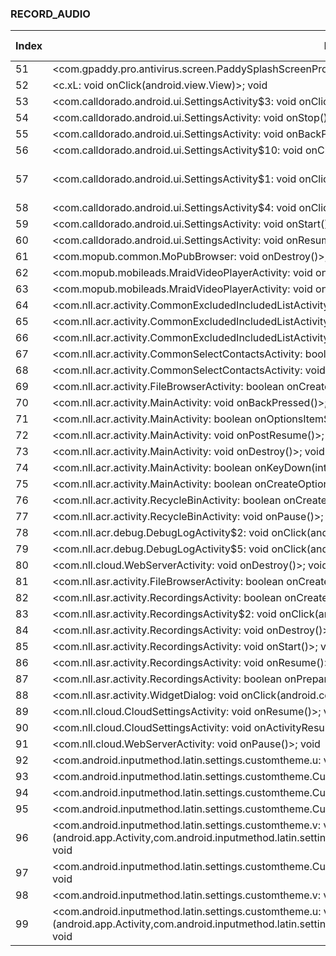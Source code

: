 ### RECORD_AUDIO
| Index | Entry Point & APIs | Screen shot | Resource id | Label |
| ------------- | ------------- | ------------- |-------------|-------------|
| 51 | <com.gpaddy.pro.antivirus.screen.PaddySplashScreenProActivity: void onCreate(android.os.Bundle)>; void <init> | ![](D:\COSMOS\output\py\Play_win8\Productivity\com.gpaddy.free.antivirus\com.gpaddy.pro.antivirus.screen.PaddySplashScreenProActivity.png) |  | F |
| 52 | <c.xL: void onClick(android.view.View)>; void <init> | ![](D:\COSMOS\output\py\Play_win8\Productivity\com.launcher.tattoocamera\com.calldorado.android.ui.SettingsActivity.png) |  | |
| 53 | <com.calldorado.android.ui.SettingsActivity$3: void onClick(android.view.View)>; void <init> | ![](D:\COSMOS\output\py\Play_win8\Productivity\hr.titaniumrecorder.android.free\com.calldorado.android.ui.SettingsActivity.png) |  | T |
| 54 | <com.calldorado.android.ui.SettingsActivity: void onStop()>; void <init> | ![](D:\COSMOS\output\py\Play_win8\Productivity\hr.titaniumrecorder.android.free\com.calldorado.android.ui.SettingsActivity.png) |  | T |
| 55 | <com.calldorado.android.ui.SettingsActivity: void onBackPressed()>; void <init> | ![](D:\COSMOS\output\py\Play_win8\Productivity\hr.titaniumrecorder.android.free\com.calldorado.android.ui.SettingsActivity.png) |  | T |
| 56 | <com.calldorado.android.ui.SettingsActivity$10: void onClick(android.view.View)>; void <init> | ![](D:\COSMOS\output\py\Play_win8\Productivity\hr.titaniumrecorder.android.free\com.calldorado.android.ui.SettingsActivity.png) |  | T |
| 57 | <com.calldorado.android.ui.SettingsActivity$1: void onClick(android.view.View)>; void <init> | ![](D:\COSMOS\output\py\Play_win8\Productivity\hr.titaniumrecorder.android.free\com.calldorado.android.ui.SettingsActivity.png) | {'8000': <sensitive_component.SensitiveComponent.SensitiveView object at 0x000001AB4A18D978>} | T |
| 58 | <com.calldorado.android.ui.SettingsActivity$4: void onClick(android.view.View)>; void <init> | ![](D:\COSMOS\output\py\Play_win8\Productivity\com.launcher.tattoocamera\com.calldorado.android.ui.SettingsActivity.png) |  | T |
| 59 | <com.calldorado.android.ui.SettingsActivity: void onStart()>; void <init> | ![](D:\COSMOS\output\py\Play_win8\Productivity\hr.titaniumrecorder.android.free\com.calldorado.android.ui.SettingsActivity.png) |  | T |
| 60 | <com.calldorado.android.ui.SettingsActivity: void onResume()>; void <init> | ![](D:\COSMOS\output\py\Play_win8\Productivity\hr.titaniumrecorder.android.free\com.calldorado.android.ui.SettingsActivity.png) |  | T |
| 61 | <com.mopub.common.MoPubBrowser: void onDestroy()>; void <init> | ![](D:\COSMOS\output\py\Play_win8\Productivity\hr.titaniumrecorder.android.free\com.mopub.common.MoPubBrowser.png) |  | F |
| 62 | <com.mopub.mobileads.MraidVideoPlayerActivity: void onDestroy()>; void <init> | ![](D:\COSMOS\output\py\Play_win8\Productivity\com.launcher.tattoocamera\com.mopub.mobileads.MraidVideoPlayerActivity.png) |  | |
| 63 | <com.mopub.mobileads.MraidVideoPlayerActivity: void onCreate(android.os.Bundle)>; void <init> | ![](D:\COSMOS\output\py\Play_win8\Productivity\com.launcher.tattoocamera\com.mopub.mobileads.MraidVideoPlayerActivity.png) |  | |
| 64 | <com.nll.acr.activity.CommonExcludedIncludedListActivity: void onCreate(android.os.Bundle)>; void <init> | ![](D:\COSMOS\output\py\Play_win8\Productivity\com.nll.acr\com.nll.acr.activity.CommonExcludedIncludedListActivity.png) |  | |
| 65 | <com.nll.acr.activity.CommonExcludedIncludedListActivity: boolean onCreateOptionsMenu(android.view.Menu)>; void <init> | ![](D:\COSMOS\output\py\Play_win8\Productivity\com.nll.acr\com.nll.acr.activity.CommonExcludedIncludedListActivity.png) |  | |
| 66 | <com.nll.acr.activity.CommonExcludedIncludedListActivity: boolean onOptionsItemSelected(android.view.MenuItem)>; void <init> | ![](D:\COSMOS\output\py\Play_win8\Productivity\com.nll.acr\com.nll.acr.activity.CommonExcludedIncludedListActivity.png) |  | |
| 67 | <com.nll.acr.activity.CommonSelectContactsActivity: boolean onCreateOptionsMenu(android.view.Menu)>; void <init> | ![](D:\COSMOS\output\py\Play_win8\Productivity\com.nll.acr\com.nll.acr.activity.CommonSelectContactsActivity.png) |  | |
| 68 | <com.nll.acr.activity.CommonSelectContactsActivity: void onCreate(android.os.Bundle)>; void <init> | ![](D:\COSMOS\output\py\Play_win8\Productivity\com.nll.acr\com.nll.acr.activity.CommonSelectContactsActivity.png) |  | |
| 69 | <com.nll.acr.activity.FileBrowserActivity: boolean onCreateOptionsMenu(android.view.Menu)>; void <init> | ![](D:\COSMOS\output\py\Play_win8\Productivity\com.nll.acr\com.nll.acr.activity.FileBrowserActivity.png) |  | |
| 70 | <com.nll.acr.activity.MainActivity: void onBackPressed()>; void <init> | ![](D:\COSMOS\output\py\Play_win8\Productivity\com.nll.acr\com.nll.acr.activity.MainActivity.png) |  | |
| 71 | <com.nll.acr.activity.MainActivity: boolean onOptionsItemSelected(android.view.MenuItem)>; void <init> | ![](D:\COSMOS\output\py\Play_win8\Productivity\com.nll.acr\com.nll.acr.activity.MainActivity.png) |  | |
| 72 | <com.nll.acr.activity.MainActivity: void onPostResume()>; void <init> | ![](D:\COSMOS\output\py\Play_win8\Productivity\com.nll.acr\com.nll.acr.activity.MainActivity.png) |  | |
| 73 | <com.nll.acr.activity.MainActivity: void onDestroy()>; void <init> | ![](D:\COSMOS\output\py\Play_win8\Productivity\com.nll.acr\com.nll.acr.activity.MainActivity.png) |  | |
| 74 | <com.nll.acr.activity.MainActivity: boolean onKeyDown(int,android.view.KeyEvent)>; void <init> | ![](D:\COSMOS\output\py\Play_win8\Productivity\com.nll.acr\com.nll.acr.activity.MainActivity.png) |  | |
| 75 | <com.nll.acr.activity.MainActivity: boolean onCreateOptionsMenu(android.view.Menu)>; void <init> | ![](D:\COSMOS\output\py\Play_win8\Productivity\com.nll.acr\com.nll.acr.activity.MainActivity.png) |  | |
| 76 | <com.nll.acr.activity.RecycleBinActivity: boolean onCreateOptionsMenu(android.view.Menu)>; void <init> | ![](D:\COSMOS\output\py\Play_win8\Productivity\com.nll.acr\com.nll.acr.activity.RecycleBinActivity.png) |  | F |
| 77 | <com.nll.acr.activity.RecycleBinActivity: void onPause()>; void <init> | ![](D:\COSMOS\output\py\Play_win8\Productivity\com.nll.acr\com.nll.acr.activity.RecycleBinActivity.png) |  | F |
| 78 | <com.nll.acr.debug.DebugLogActivity$2: void onClick(android.view.View)>; void <init> | ![](D:\COSMOS\output\py\Play_win8\Productivity\com.nll.acr\com.nll.acr.debug.DebugLogActivity.png) |  | F |
| 79 | <com.nll.acr.debug.DebugLogActivity$5: void onClick(android.view.View)>; void <init> | ![](D:\COSMOS\output\py\Play_win8\Productivity\com.nll.acr\com.nll.acr.debug.DebugLogActivity.png) |  | F |
| 80 | <com.nll.cloud.WebServerActivity: void onDestroy()>; void <init> | ![](D:\COSMOS\output\py\Play_win8\Productivity\com.nll.asr\com.nll.cloud.WebServerActivity.png) |  | F |
| 81 | <com.nll.asr.activity.FileBrowserActivity: boolean onCreateOptionsMenu(android.view.Menu)>; void <init> | ![](D:\COSMOS\output\py\Play_win8\Productivity\com.nll.asr\com.nll.asr.activity.FileBrowserActivity.png) |  | F |
| 82 | <com.nll.asr.activity.RecordingsActivity: boolean onCreateOptionsMenu(android.view.Menu)>; void <init> | ![](D:\COSMOS\output\py\Play_win8\Productivity\com.nll.asr\com.nll.asr.activity.RecordingsActivity.png) |  | T |
| 83 | <com.nll.asr.activity.RecordingsActivity$2: void onClick(android.view.View)>; void <init> | ![](D:\COSMOS\output\py\Play_win8\Productivity\com.nll.asr\com.nll.asr.activity.RecordingsActivity.png) |  | T |
| 84 | <com.nll.asr.activity.RecordingsActivity: void onDestroy()>; void <init> | ![](D:\COSMOS\output\py\Play_win8\Productivity\com.nll.asr\com.nll.asr.activity.RecordingsActivity.png) |  | T |
| 85 | <com.nll.asr.activity.RecordingsActivity: void onStart()>; void <init> | ![](D:\COSMOS\output\py\Play_win8\Productivity\com.nll.asr\com.nll.asr.activity.RecordingsActivity.png) |  | T |
| 86 | <com.nll.asr.activity.RecordingsActivity: void onResume()>; void <init> | ![](D:\COSMOS\output\py\Play_win8\Productivity\com.nll.asr\com.nll.asr.activity.RecordingsActivity.png) |  | T |
| 87 | <com.nll.asr.activity.RecordingsActivity: boolean onPrepareOptionsMenu(android.view.Menu)>; void <init> | ![](D:\COSMOS\output\py\Play_win8\Productivity\com.nll.asr\com.nll.asr.activity.RecordingsActivity.png) |  | T |
| 88 | <com.nll.asr.activity.WidgetDialog: void onClick(android.content.DialogInterface,int)>; void <init> | ![](D:\COSMOS\output\py\Play_win8\Productivity\com.nll.asr\com.nll.asr.activity.WidgetDialog.png) |  | |
| 89 | <com.nll.cloud.CloudSettingsActivity: void onResume()>; void <init> | ![](D:\COSMOS\output\py\Play_win8\Productivity\com.nll.asr\com.nll.cloud.CloudSettingsActivity.png) |  | |
| 90 | <com.nll.cloud.CloudSettingsActivity: void onActivityResult(int,int,android.content.Intent)>; void <init> | ![](D:\COSMOS\output\py\Play_win8\Productivity\com.nll.asr\com.nll.cloud.CloudSettingsActivity.png) |  | F |
| 91 | <com.nll.cloud.WebServerActivity: void onPause()>; void <init> | ![](D:\COSMOS\output\py\Play_win8\Productivity\com.nll.asr\com.nll.cloud.WebServerActivity.png) |  | F |
| 92 | <com.android.inputmethod.latin.settings.customtheme.u: void onClick(android.view.View)>; void <init> | ![](D:\COSMOS\output\py\Play_win8\Productivity\com.qisiemoji.inputmethod\com.android.inputmethod.latin.settings.customtheme.CustomThemeActivity2.png) |  | |
| 93 | <com.android.inputmethod.latin.settings.customtheme.CustomThemeActivity2: void onStart()>; void <init> | ![](D:\COSMOS\output\py\Play_win8\Productivity\com.qisiemoji.inputmethod\com.android.inputmethod.latin.settings.customtheme.CustomThemeActivity2.png) |  | |
| 94 | <com.android.inputmethod.latin.settings.customtheme.CustomThemeActivity2: void onResume()>; void <init> | ![](D:\COSMOS\output\py\Play_win8\Productivity\com.qisiemoji.inputmethod\com.android.inputmethod.latin.settings.customtheme.CustomThemeActivity2.png) |  | |
| 95 | <com.android.inputmethod.latin.settings.customtheme.CustomThemeActivity2: void onCreate(android.os.Bundle)>; void <init> | ![](D:\COSMOS\output\py\Play_win8\Productivity\com.qisiemoji.inputmethod\com.android.inputmethod.latin.settings.customtheme.CustomThemeActivity2.png) |  | |
| 96 | <com.android.inputmethod.latin.settings.customtheme.v: void <init>(android.app.Activity,com.android.inputmethod.latin.settings.customtheme.j,com.android.inputmethod.latin.settings.customtheme.h)>; void <init> | ![](D:\COSMOS\output\py\Play_win8\Productivity\com.qisiemoji.inputmethod\com.android.inputmethod.latin.settings.customtheme.CustomThemeActivity2.png) |  | |
| 97 | <com.android.inputmethod.latin.settings.customtheme.CustomThemeActivity2: void onActivityResult(int,int,android.content.Intent)>; void <init> | ![](D:\COSMOS\output\py\Play_win8\Productivity\com.qisiemoji.inputmethod\com.android.inputmethod.latin.settings.customtheme.CustomThemeActivity2.png) |  | |
| 98 | <com.android.inputmethod.latin.settings.customtheme.v: void onClick(android.view.View)>; void <init> | ![](D:\COSMOS\output\py\Play_win8\Productivity\com.qisiemoji.inputmethod\com.android.inputmethod.latin.settings.customtheme.CustomThemeActivity2.png) |  | |
| 99 | <com.android.inputmethod.latin.settings.customtheme.u: void <init>(android.app.Activity,com.android.inputmethod.latin.settings.customtheme.j,com.android.inputmethod.latin.settings.customtheme.h)>; void <init> | ![](D:\COSMOS\output\py\Play_win8\Productivity\com.qisiemoji.inputmethod\com.android.inputmethod.latin.settings.customtheme.CustomThemeActivity2.png) |  | |
